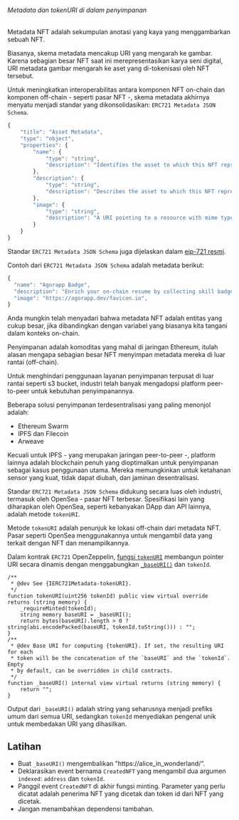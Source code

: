 ###### Metadata dan tokenURI di dalam penyimpanan

Metadata NFT adalah sekumpulan anotasi yang kaya yang menggambarkan sebuah NFT.

Biasanya, skema metadata mencakup URI yang mengarah ke gambar. Karena sebagian besar NFT saat ini merepresentasikan karya seni digital, URI metadata gambar mengarah ke aset yang di-tokenisasi oleh NFT tersebut.

Untuk meningkatkan interoperabilitas antara komponen NFT on-chain dan komponen off-chain - seperti pasar NFT -, skema metadata akhirnya menyatu menjadi standar yang dikonsolidasikan: `ERC721 Metadata JSON Schema`.

```javascript
{
    "title": "Asset Metadata",
    "type": "object",
    "properties": {
        "name": {
            "type": "string",
            "description": "Identifies the asset to which this NFT represents"
        },
        "description": {
            "type": "string",
            "description": "Describes the asset to which this NFT represents"
        },
        "image": {
            "type": "string",
            "description": "A URI pointing to a resource with mime type image/* representing the asset to which this NFT represents. Consider making any images at a width between 320 and 1080 pixels and aspect ratio between 1.91:1 and 4:5 inclusive."
        }
    }
}
```

Standar `ERC721 Metadata JSON Schema` juga dijelaskan dalam [eip-721 resmi](https://github.com/ethereum/EIPs/blob/master/EIPS/eip-721.md).

Contoh dari `ERC721 Metadata JSON Schema` adalah metadata berikut:

```javascript
{
  "name": "Agorapp Badge",
  "description": "Enrich your on-chain resume by collecting skill badges which document your accomplishments!",
  "image": "https://agorapp.dev/favicon.io",
}
```

Anda mungkin telah menyadari bahwa metadata NFT adalah entitas yang cukup besar, jika dibandingkan dengan variabel yang biasanya kita tangani dalam konteks on-chain.

Penyimpanan adalah komoditas yang mahal di jaringan Ethereum, itulah alasan mengapa sebagian besar NFT menyimpan metadata mereka di luar rantai (off-chain).

Untuk menghindari penggunaan layanan penyimpanan terpusat di luar rantai seperti s3 bucket, industri telah banyak mengadopsi platform peer-to-peer untuk kebutuhan penyimpanannya.

Beberapa solusi penyimpanan terdesentralisasi yang paling menonjol adalah:

- Ethereum Swarm
- IPFS dan Filecoin
- Arweave

Kecuali untuk IPFS - yang merupakan jaringan peer-to-peer -, platform lainnya adalah blockchain penuh yang dioptimalkan untuk penyimpanan sebagai kasus penggunaan utama. Mereka memungkinkan untuk ketahanan sensor yang kuat, tidak dapat diubah, dan jaminan desentralisasi.

Standar `ERC721 Metadata JSON Schema` didukung secara luas oleh industri, termasuk oleh OpenSea - pasar NFT terbesar. Spesifikasi lain yang diharapkan oleh OpenSea, seperti kebanyakan DApp dan API lainnya, adalah metode `tokenURI`.

Metode `tokenURI` adalah penunjuk ke lokasi off-chain dari metadata NFT. Pasar seperti OpenSea menggunakannya untuk mengambil data yang terkait dengan NFT dan menampilkannya.

Dalam kontrak `ERC721` OpenZeppelin, [fungsi `tokenURI`](https://github.com/agorapp-dao/openzeppelin-contracts/blob/master/contracts/token/ERC721/ERC721.sol#L90-L98) membangun pointer URI secara dinamis dengan menggabungkan [`_baseURI()`](https://github.com/agorapp-dao/openzeppelin-contracts/blob/master/contracts/token/ERC721/ERC721.sol#L100-L107) dan `tokenId`.

```solidity
/**
 * @dev See {IERC721Metadata-tokenURI}.
 */
function tokenURI(uint256 tokenId) public view virtual override returns (string memory) {
    _requireMinted(tokenId);
    string memory baseURI = _baseURI();
    return bytes(baseURI).length > 0 ? string(abi.encodePacked(baseURI, tokenId.toString())) : "";
}
/**
 * @dev Base URI for computing {tokenURI}. If set, the resulting URI for each
 * token will be the concatenation of the `baseURI` and the `tokenId`. Empty
 * by default, can be overridden in child contracts.
 */
function _baseURI() internal view virtual returns (string memory) {
    return "";
}
```

Output dari `_baseURI()` adalah string yang seharusnya menjadi prefiks umum dari semua URI, sedangkan `tokenId` menyediakan pengenal unik untuk membedakan URI yang dihasilkan.

## Latihan

- Buat `_baseURI()` mengembalikan "https://alice_in_wonderland/".
- Deklarasikan event bernama `CreatedNFT` yang mengambil dua argumen `indexed`: `address` dan `tokenId`.
- Panggil event `CreatedNFT` di akhir fungsi minting. Parameter yang perlu dicatat adalah penerima NFT yang dicetak dan token id dari NFT yang dicetak.
- Jangan menambahkan dependensi tambahan.
